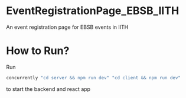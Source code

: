 # EventRegistrationPage_EBSB_IITH

An event registration page for EBSB events in IITH

# How to Run?

Run

```cmd
concurrently "cd server && npm run dev" "cd client && npm run dev"
```

to start the backend and react app